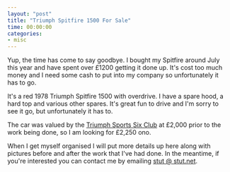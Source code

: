 ```yaml
---
layout: "post"
title: "Triumph Spitfire 1500 For Sale"
time: 00:00:00
categories: 
- misc
---
```

Yup, the time has come to say goodbye. I bought my Spitfire around July this year and have spent over £1200 getting it done up. It's cost too much money and I need some cash to put into my company so unfortunately it has to go.

It's a red 1978 Triumph Spitfire 1500 with overdrive. I have a spare hood, a hard top and various other spares. It's great fun to drive and I'm sorry to see it go, but unfortunately it has to.

The car was valued by the <a href="http://www.tssc.org.uk/" target="_blank">Triumph Sports Six Club</a> at £2,000 prior to the work being done, so I am looking for £2,250 ono.

When I get myself organised I will put more details up here along with pictures before and after the work that I've had done. In the meantime, if you're interested you can contact me by emailing <a href="mailto:stut%20at%20stut.net">stut @ stut.net</a>.